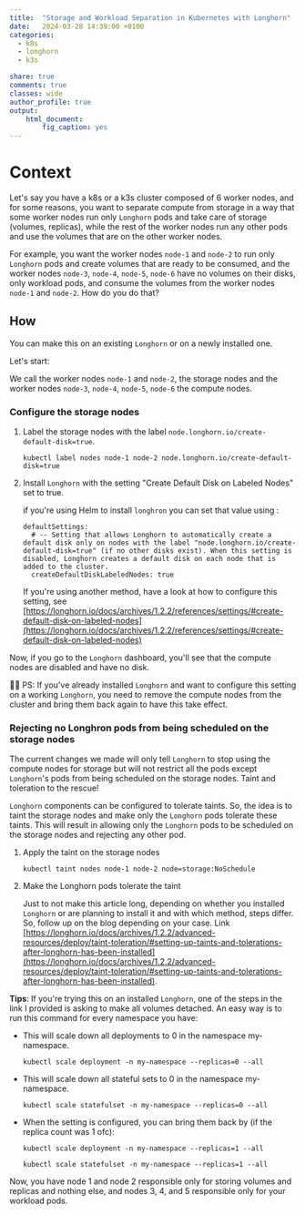 ```yaml
---
title:  "Storage and Workload Separation in Kubernetes with Longhorn"
date:   2024-03-28 14:39:00 +0100
categories: 
  - k8s  
  - longhorn
  - k3s

share: true
comments: true
classes: wide
author_profile: true
output: 
    html_document:
        fig_caption: yes
---
```

# Context
Let's say you have a k8s or a k3s cluster composed of 6 worker nodes, and for some reasons, you want to separate compute from storage in a way that some worker nodes run only `Longhorn` pods and take care of storage (volumes, replicas), while the rest of the worker nodes run any other pods and use the volumes that are on the other worker nodes.

For example, you want the worker nodes `node-1` and `node-2` to run only `Longhorn` pods and create volumes that are ready to be consumed, and the worker nodes `node-3`, `node-4`, `node-5`, `node-6` have no volumes on their disks, only workload pods, and consume the volumes from the worker nodes `node-1` and `node-2`. How do you do that?

## How
You can make this on an existing `Longhorn` or on a newly installed one.

Let's start: 

We call the worker nodes `node-1` and `node-2`, the storage nodes and the worker nodes `node-3`, `node-4`, `node-5`, `node-6` the compute nodes.

### Configure the storage nodes

1. Label the storage nodes with the label `node.longhorn.io/create-default-disk=true`.

    ```
    kubectl label nodes node-1 node-2 node.longhorn.io/create-default-disk=true
    ```

2. Install `Longhorn` with the setting "Create Default Disk on Labeled Nodes" set to true. 

    if you're using Helm to install `longhron` you can set that value using :

    ```
    defaultSettings:
      # -- Setting that allows Longhorn to automatically create a default disk only on nodes with the label "node.longhorn.io/create-default-disk=true" (if no other disks exist). When this setting is disabled, Longhorn creates a default disk on each node that is added to the cluster.
      createDefaultDiskLabeledNodes: true
    ```

    If you're using another method, have a look at how to configure this setting, see [https://longhorn.io/docs/archives/1.2.2/references/settings/#create-default-disk-on-labeled-nodes](https://longhorn.io/docs/archives/1.2.2/references/settings/#create-default-disk-on-labeled-nodes)


Now, if you go to the `Longhorn` dashboard, you'll see that the compute nodes are disabled and have no disk.

📝📌 PS: If you've already installed `Longhorn` and want to configure this setting on a working `Longhorn`, you need to remove the compute nodes from the cluster and bring them back again to have this take effect.

### Rejecting no Longhron pods from being scheduled on the storage nodes

The current changes we made will only tell `Longhorn` to stop using the compute nodes for storage but will not restrict all the pods except `Longhorn`'s pods from being scheduled on the storage nodes. Taint and toleration to the rescue!

`Longhorn` components can be configured to tolerate taints. So, the idea is to taint the storage nodes and make only the `Longhorn` pods tolerate these taints. This will result in allowing only the `Longhorn` pods to be scheduled on the storage nodes and rejecting any other pod.

1. Apply the taint on the storage nodes

    ```
    kubectl taint nodes node-1 node-2 node=storage:NoSchedule
    ```
2. Make the Longhorn pods tolerate the taint

    Just to not make this article long, depending on whether you installed `Longhorn` or are planning to install it and with which method, steps differ. So, follow up on the blog depending on your case. Link [https://longhorn.io/docs/archives/1.2.2/advanced-resources/deploy/taint-toleration/#setting-up-taints-and-tolerations-after-longhorn-has-been-installed](https://longhorn.io/docs/archives/1.2.2/advanced-resources/deploy/taint-toleration/#setting-up-taints-and-tolerations-after-longhorn-has-been-installed).


**Tips**: If you're trying this on an installed `Longhorn`, one of the steps in the link I provided is asking to make all volumes detached. An easy way is to run this command for every namespace you have:

- This will scale down all deployments to 0 in the namespace my-namespace.

  ```
  kubectl scale deployment -n my-namespace --replicas=0 --all
  ```

- This will scale down all stateful sets to 0 in the namespace my-namespace.
  ```
  kubectl scale statefulset -n my-namespace --replicas=0 --all
  ```
- When the setting is configured, you can bring them back by (if the replica count was 1 ofc):

  ```
  kubectl scale deployment -n my-namespace --replicas=1 --all
  ```
  ```
  kubectl scale statefulset -n my-namespace --replicas=1 --all
  ```

Now, you have node 1 and node 2 responsible only for storing volumes and replicas and nothing else, and nodes 3, 4, and 5 responsible only for your workload pods.